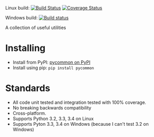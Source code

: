 Linux build: [![Build Status](https://travis-ci.org/dgrant/pycommon.png?branch=develop)](https://travis-ci.org/dgrant/pycommon?branch) [![Coverage Status](https://coveralls.io/repos/dgrant/pycommon/badge.png?branch=develop)](https://coveralls.io/r/dgrant/pycommon?branch=develop)

Windows build: [![Build status](https://ci.appveyor.com/api/projects/status/96kwy8819r627u19/branch/develop)](https://ci.appveyor.com/project/dgrant/pycommon/branch/develop)

A collection of useful utilities

Installing
==========

* Install from PyPI: [pycommon on PyPI](https://pypi.python.org/pypi/pycommon)
* Install using pip: `pip install pycommon`

Standards
=========

* All code unit tested and integration tested with 100% coverage.
* No breaking backwards compatibility
* Cross-platform.
* Supports Python 3.2, 3.3, 3.4 on Linux
* Supports Pyton 3.3, 3.4 on Windows (because I can't test 3.2 on Windows)
